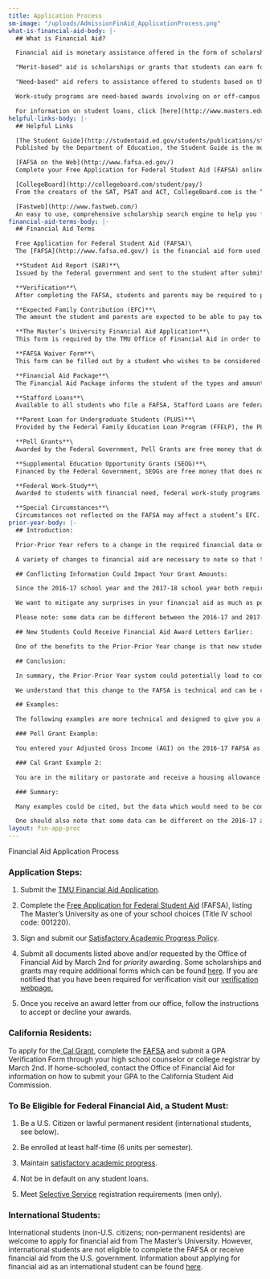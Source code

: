 ```yaml
---
title: Application Process
sm-image: "/uploads/AdmissionFinAid_ApplicationProcess.png"
what-is-financial-aid-body: |-
  ## What is Financial Aid?

  Financial aid is monetary assistance offered in the form of scholarships and grants, work-study programs, and loans available through federal and state governments as well as private sources. There are two types of financial aid available, "merit-based" and "need-based". In most cases the amount of financial aid offered to a student will be based on a combination of factors involving both of these types of aid.

  "Merit-based" aid is scholarships or grants that students can earn for their achievement in academics, music, athletics and/or other extra-curricular activities. Merit-based scholarships are not contingent on the student demonstrating financial need.

  "Need-based" aid refers to assistance offered to students based on their or their family's ability to pay for college. "Need" is determined by the difference between the total cost of attending college (including tuition, living expenses, books, supplies and travel) and a student's expected family contribution to college expenses (as determined by a student's [FAFSA](http://fafsa.ed.gov/) results). In other words, it refers to the amount of money you "need" to pay for college. Need-based aid is available in the form of grants and/or loans.

  Work-study programs are need-based awards involving on or off-campus employment in which the student is able to earn money which is applied directly to college expenses. In some cases, these jobs can relate to an individual's field of study.

  For information on student loans, click [here](http://www.masters.edu/financial-aid/loans/ "loans").
helpful-links-body: |-
  ## Helpful Links

  [The Student Guide](http://studentaid.ed.gov/students/publications/student_guide/index.html)
  Published by the Department of Education, the Student Guide is the most comprehensive resource on student financial aid.

  [FAFSA on the Web](http://www.fafsa.ed.gov/)
  Complete your Free Application for Federal Student Aid (FAFSA) online.

  [CollegeBoard](http://collegeboard.com/student/pay/)
  From the creators of the SAT, PSAT and ACT, CollegeBoard.com is the “inside source” to all that is involved with preparing for, choosing, and financing college.

  [Fastweb](http://www.fastweb.com/)
  An easy to use, comprehensive scholarship search engine to help you find a variety of scholarships and loans that best fit your needs.
financial-aid-terms-body: |-
  ## Financial Aid Terms

  Free Application for Federal Student Aid (FAFSA)\
  The [FAFSA](http://www.fafsa.ed.gov/) is the financial aid form used to determine eligibility for need-based aid. Available online, the FAFSA is submitted to the federal processor for evaluation. The evaluation is then sent to the student and to as many as six colleges of the student’s choosing.

  **Student Aid Report (SAR)**\
  Issued by the federal government and sent to the student after submitting the FAFSA, the SAR includes the information the student reported and an opportunity to make revisions or corrections. The SAR also informs the student of their Expected Family Contribution (EFC) and guides financial aid officers in determining federal and institutional monies

  **Verification**\
  After completing the FAFSA, students and parents may be required to provide copies of their income tax returns and W-2s, as well as federal verification worksheets to the university. The federal processor often requires verification because the FAFSA is frequently filled out before taxes have been completed, and figures are based on estimated or projected information.

  **Expected Family Contribution (EFC)**\
  The amount the student and parents are expected to be able to pay toward educational expenses for the coming year. The EFC is calculated from a formula established by Congress, based on the information provided by the student on the FAFSA. The EFC is used by the school to determine what need-based aid a student qualifies for and may or may not reflect the actual amount that a family may be required to contribute for school costs.

  **The Master’s University Financial Aid Application**\
  This form is required by the TMU Office of Financial Aid in order to receive any federal, institutional or private aid. Both the [Financial Aid Application](http://www.masters.edu/media/869351/forms-application-faa.pdf "Forms- Application- FAA.pdf") and [FAFSA](http://www.fafsa.ed.gov/) are used to determine the aid offered to a student. Contact The Master’s University Office of Financial Aid if you have questions about this or if you would like our office to supply this form to you.

  **FAFSA Waiver Form**\
  This form can be filled out by a student who wishes to be considered for merit-based aid *only* and does not wish to complete the FAFSA. It is recommended that a student thinking of waiving the FAFSA contact the TMU Office of Financial Aid before doing so.

  **Financial Aid Package**\
  The Financial Aid Package informs the student of the types and amounts of grants, scholarships, loans and/or work-study the student has been awarded. The student will be offered the Financial Aid Package in an Award Letter. He or she can then accept or decline the awards offered online.

  **Stafford Loans**\
  Available to all students who file a FAFSA, Stafford Loans are federally funded and available through various lenders. Repayment on Stafford Loans begins six months after graduation. There are two types of Stafford Loans: Subsidized and Unsubsidized. The Subsidized Stafford Loan is available to students who demonstrate need. The Federal Government pays the interest on the loan until the student enters repayment. The Unsubsidized Stafford Loan is available to students who do not demonstrate need and does accrue interest while the student is in school.

  **Parent Loan for Undergraduate Students (PLUS)**\
  Provided by the Federal Family Education Loan Program (FFELP), the PLUS is a loan for the parent of dependent students to help pay for college expenses. This loan is dependent on credit approval for the parent and may not exceed the institution’s estimated cost of attendance. For information on this loan, contact The Master’s University Office of Financial Aid.

  **Pell Grants**\
  Awarded by the Federal Government, Pell Grants are free money that does not have to be repaid. The student applies for the Pell Grant by filing the FAFSA and their eligibility is determined by the Federal Processor.

  **Supplemental Education Opportunity Grants (SEOG)**\
  Financed by the Federal Government, SEOGs are free money that does not have to be repaid. They are awarded to students with exceptional need as determined by the institution based on the student’s SAR.

  **Federal Work-Study**\
  Awarded to students with financial need, federal work-study programs offer on or off-campus employment by which a student is able to earn money which is applied directly to college expenses.

  **Special Circumstances**\
  Circumstances not reflected on the FAFSA may affect a student’s EFC. Such circumstances could include unusual medical or dental expenses, tuition expenses for younger siblings in private school or a change in employment for parent or student. The student should report any such conditions to the financial aid officer at the college(s) where the student is applying for financial aid.
prior-year-body: |-
  ## Introduction:

  Prior-Prior Year refers to a change in the required financial data on the FAFSA beginning in the 2017-18 academic year. This change was announced by President Obama on September 14, 2015 in effort to give students more time to make the important decision about which university to attend. Historically, students have been required to provide the most recent tax information on their FAFSA. For example, the 2015-16 school year required 2014 data and the 2016-17 school year required 2015 tax data. In the following 2017-18 school year, the 2015 tax information will be required again so that the "prior-prior" year's tax information is required. Requiring prior-prior year information allows students more time to fill out the FAFSA. In fact, the FAFSA will be available by October 1, 2016 instead of the normal January 1st availability.

  A variety of changes to financial aid are necessary to note so that there will be minimal change to your financial aid award. This webpage will first explain the implications of Prior-Prior Year to your financial aid and then will detail examples so that you can see how this works.

  ## Conflicting Information Could Impact Your Grant Amounts:

  Since the 2016-17 school year and the 2017-18 school year both require the same 2015 tax information, it is important that the financial data matches on both years of the FAFSA applications. For example, if you have a data mismatch, such as a different Adjusted Gross Income (AGI) in the 2016-17 and 2017-18 school years, then the Financial Aid Office would be required to find out which AGI you reported is correct. A change in your AGI could affect your financial aid awards in both the 2017-18 and the 2016-17 years! This means that your 2016-17 financial aid could be adjusted in the middle of the school year because of data placed on the 2017-18 FAFSA.

  We want to mitigate any surprises in your financial aid as much as possible. For this reason, we highly recommend that you ensure your 2016-17 FAFSA information is correct. The most efficient way to do this is to use the Data Retrieval Tool through the FAFSA. The Data Retrieval Tool links your FAFSA data to the IRS database and ensures that the FAFSA data matches IRS records. Later, when you are ready to fill out the the 2017-18 FAFSA, you could use the Data Retrieval Tool again to ensure that all of the data was input correctly. Consult [www.masters.edu/verify](http://www.masters.edu/financial-aid/verification/) for instructions about how to use the Data Retrieval Tool.

  Please note: some data can be different between the 2016-17 and 2017-18 years if the data is not sourced in the 2015 tax information. For a list of the data that can be different on the two applications, please see the bottom of this webpage.

  ## New Students Could Receive Financial Aid Award Letters Earlier:

  One of the benefits to the Prior-Prior Year change is that new students could receive their financial aid awards earlier. This can potentially give the students more time to compare financial aid awards between schools to make an informed decision about which school to attend. For this reason, some students may desire to complete the FAFSA when it opens on October 1, 2016. (The FAFSA normally would have opened on January 1, 2017.)

  ## Conclusion:

  In summary, the Prior-Prior Year system could potentially lead to conflicting information which the Financial Aid Office would need to resolve. Resolving that issue could potentially lead to a negative change in your 2017-18 and 2016-17 financial aid awards. Those potential changes to your 2016-17 financial aid could occur in the middle of the school year. In order to prevent that from happening we highly recommend using the Data Retrieval for your 2016-17 FAFSA at your earliest convenience. We also recommend using the Data Retrieval Tool for your 2017-18 FAFSA as early as October 1, 2016. Find instructions to use the Data Retrieval Tool on [www.masters.edu/verify](http://www.masters.edu/financial-aid/verification/).

  We understand that this change to the FAFSA is technical and can be confusing. Please contact us with any questions so that we can assist you.

  ## Examples:

  The following examples are more technical and designed to give you a better grasp on how conflicting information could lead to financial aid changes.

  ### Pell Grant Example:

  You entered your Adjusted Gross Income (AGI) on the 2016-17 FAFSA as $62,000, but you indicated on the 2017-18 FAFSA that the AGI was $64,286. Since there is a discrepancy, the Financial Aid Office would be required to determine the correct AGI and ensure that the correct AGI is reported on both the 2016-17 FAFSA and the 2017-18 FAFSA. It is possible that changing the AGI would change the Expected Family Contribution and thus change financial aid awards such as Pell Grant, Cal Grant, TMU Grant, and/or Subsidized Loans. These awards could be changed in the middle of the 2016-17 school year. For instance, the Pell Grant could be lowered if the AGI was increased. If the AGI of $62,000 was replaced by the correct AGI of $64,286, then the Expected Family Contribution could potentially increase by $1,000. If the student previously had $3,865 of Pell Grant and the Expected Family Contribution increased by $1,000, then the Pell Grant would be lowered to approximately $2,865. Even though you had relied on your financial aid for months, we would be required to make the necessary changes on your account. To mitigate this surprise, please use the Data Retrieval Tool or send us an IRS Tax Transcript immediately. Find instructions for both the IRS Data Retrieval and the IRS Tax Transcript on www.masters.edu/verify.

  ### Cal Grant Example 2:

  You are in the military or pastorate and receive a housing allowance and you have four people in your family. You reported a $29,000 housing allowance for the 2016-17 FAFSA and a $35,000 housing allowance for the 2017-18 FAFSA. Since both years of the FAFSA should be pulling 2015 tax information, one or both of these reported housing allowances is incorrect. The Financial Aid Office would be required to collect documentation to verify the right housing allowance and then make the changes on the student's account. If the 2016-17 housing allowance of $29,000 was reported incorrectly and needed to be changed to $35,000, it could change the Expected Family Contribution and thus potentially change the amount of financial aid awarded in the 2016-17 year as well as in the 2017-18 year. This could practically apply in affecting a student's Cal Grant award. If the change of housing allowance increased the family's total income from $89,418 to $92,478, then a student could lose their Cal Grant award since the income threshold for a family of four (that is, $90,500) was exceeded by the correction. Note that we would uncover this discrepancy as early as October which means that we would potentially change your financial aid award even though you have relied on it for months without change. Completing the Data Retrieval Tool or sending us and IRS Tax Transcript before the 2016-17 school year begins can help reduce the chance of a change in your financial aid award.

  ### Summary:

  Many examples could be cited, but the data which would need to be consistent between the 2016-17 and 2017-18 FAFSA applications includes, but is not necessarily limited to: tax return type, filing status, adjusted gross income, income tax, exemption number, education credits, need based employment, grant/scholarship aid, combat pay, co-op earnings, housing allowance, veterans non-education benefits, other untaxed income, other non-reported money, pension payments, IRA payments, interest income, IRA distributions, and untaxed pensions.

  One should also note that some data can be different on the 2016-17 and 2017-18 FAFSA applications; including: number in household, number in college, address, contact information, food stamp use, child support received, and child support paid.
layout: fin-app-proc
---
```


Financial Aid Application Process

### Application Steps:

1. Submit the [TMU Financial Aid Application](http://www.masters.edu/media/869351/forms-application-faa.pdf "Forms- Application- FAA.pdf").

2. Complete the [Free Application for Federal Student Aid](http://www.fafsa.ed.gov/ "FAFSA") (FAFSA), listing The Master’s University as one of your school choices (Title IV school code: 001220).

3. Sign and submit our [Satisfactory Academic Progress Policy](http://www.masters.edu/media/868183/undergrad-satisfactory-academic-progress-policy.pdf "Undergrad - Satisfactory Academic Progress Policy.pdf").

4. Submit all documents listed above and/or requested by the Office of Financial Aid by March 2nd for *priority* awarding. Some scholarships and grants may require additional forms which can be found [here](http://www.masters.edu/undergrad/apply/downloads/ "Downloads"). If you are notified that you have been required for verification visit our [verification webpage.](http://www.masters.edu/financial-aid/verification/ "verification")

5. Once you receive an award letter from our office, follow the instructions to accept or decline your awards.

### California Residents:

To apply for the[ Cal Grant](http://www.csac.ca.gov/), complete the [FAFSA](http://www.fafsa.ed.gov/) and submit a GPA Verification Form through your high school counselor or college registrar by March 2nd. If home-schooled, contact the Office of Financial Aid for information on how to submit your GPA to the California Student Aid Commission.

### To Be Eligible for Federal Financial Aid, a Student Must:

1. Be a U.S. Citizen or lawful permanent resident (international students, see below).

2. Be enrolled at least half-time (6 units per semester).

3. Maintain [satisfactory academic progress](http://www.masters.edu/media/868183/undergrad-satisfactory-academic-progress-policy.pdf "Undergrad - Satisfactory Academic Progress Policy.pdf").

4. Not be in default on any student loans.

5. Meet [Selective Service](http://www.sss.gov/) registration requirements (men only).

### International Students:

International students (non-U.S. citizens; non-permanent residents) are welcome to apply for financial aid from The Master’s University. However, international students are not eligible to complete the FAFSA or receive financial aid from the U.S. government. Information about applying for financial aid as an international student can be found [here](http://www.masters.edu/undergrad/apply/downloads/ "Downloads").
